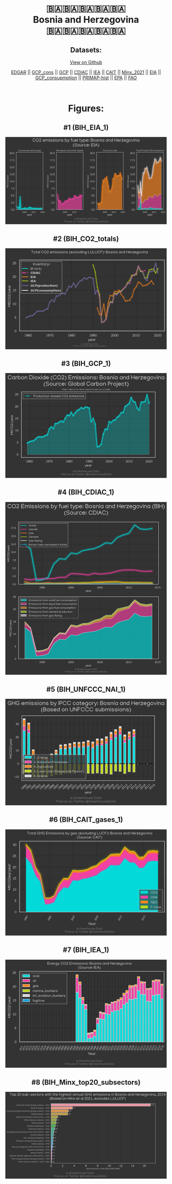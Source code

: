 
<center>
<h1 align="center">
🇧🇦🇧🇦🇧🇦🇧🇦🇧🇦
<br>
Bosnia and Herzegovina
<br>
🇧🇦🇧🇦🇧🇦🇧🇦🇧🇦
</h1>
<h2>Datasets:</h2>
<p><a href="https://github.com/dquintani/GreenhouseData/tree/master/country_data/BIH_Bosnia and Herzegovina/data">View on Github</a>
<br></p><p><a href="data/BIH_EDGAR.csv">EDGAR</a> || <a href="data/BIH_GCP_cons.csv">GCP_cons</a> || <a href="data/BIH_GCP.csv">GCP</a> || <a href="data/BIH_CDIAC.csv">CDIAC</a> || <a href="data/BIH_IEA.csv">IEA</a> || <a href="data/BIH_CAIT.csv">CAIT</a> || <a href="data/BIH_Minx_2021.csv">Minx_2021</a> || <a href="data/BIH_EIA.csv">EIA</a> || <a href="data/BIH_GCP_consupmption.csv">GCP_consupmption</a> || <a href="data/BIH_PRIMAP-hist.csv">PRIMAP-hist</a> || <a href="data/BIH_EPA.csv">EPA</a> || <a href="data/BIH_FAO.csv">FAO</a></p><p><br></p>
<h1>Figures:</h1><h2>#1 (BIH_EIA_1)</h2>
<p><img alt="" src="figures/BIH_EIA_1.png" /></p><h2>#2 (BIH_CO2_totals)</h2>
<p><img alt="" src="figures/BIH_CO2_totals.png" /></p><h2>#3 (BIH_GCP_1)</h2>
<p><img alt="" src="figures/BIH_GCP_1.png" /></p><h2>#4 (BIH_CDIAC_1)</h2>
<p><img alt="" src="figures/BIH_CDIAC_1.png" /></p><h2>#5 (BIH_UNFCCC_NAI_1)</h2>
<p><img alt="" src="figures/BIH_UNFCCC_NAI_1.png" /></p><h2>#6 (BIH_CAIT_gases_1)</h2>
<p><img alt="" src="figures/BIH_CAIT_gases_1.png" /></p><h2>#7 (BIH_IEA_1)</h2>
<p><img alt="" src="figures/BIH_IEA_1.png" /></p><h2>#8 (BIH_Minx_top20_subsectors)</h2>
<p><img alt="" src="figures/BIH_Minx_top20_subsectors.png" /></p>